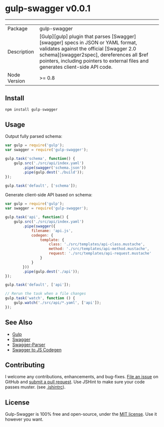 # gulp-swagger v0.0.1
--------------------------

<!--
[![Build Status](https://travis-ci.org/adam-lynch/gulp-swagger.png)](https://travis-ci.org/adam-lynch/gulp-swagger)

[![Build Status](https://img.shields.io/travis/BigstickCarpet/swagger-parser.svg)](https://travis-ci.org/BigstickCarpet/swagger-parser)
[![Dependencies](https://img.shields.io/david/bigstickcarpet/swagger-parser.svg)](https://david-dm.org/bigstickcarpet/swagger-parser)
[![Code Climate Score](https://img.shields.io/codeclimate/github/BigstickCarpet/swagger-parser.svg)](https://codeclimate.com/github/BigstickCarpet/swagger-parser)
[![Codacy Score](http://img.shields.io/codacy/6d686f916836433b9c013379fbe1052c.svg)](https://www.codacy.com/public/jamesmessinger/swagger-parser)
[![Coverage Status](https://img.shields.io/coveralls/BigstickCarpet/swagger-parser.svg)](https://coveralls.io/r/BigstickCarpet/swagger-parser)

[![Downloads](https://img.shields.io/npm/dm/swagger-parser.svg)](https://www.npmjs.com/package/swagger-parser)
[![npm](http://img.shields.io/npm/v/swagger-parser.svg)](https://www.npmjs.com/package/swagger-parser)
[![Bower](http://img.shields.io/bower/v/swagger-parser.svg)](#bower)
[![License](https://img.shields.io/npm/l/swagger-parser.svg)](LICENSE)
-->

<table>
<tr> 
<td>Package</td><td>gulp-swagger</td>
</tr>
<tr>
<td>Description</td>
<td>[Gulp][gulp] plugin that parses [Swagger][swagger] specs in JSON or YAML format, validates against the official [Swagger 2.0 schema][swagger2spec], dereferences all $ref pointers, including pointers to external files and generates client-side API code.</td>
</tr>
<tr>
<td>Node Version</td>
<td>>= 0.8</td>
</tr>
</table>

Install
--------------------------

```js
npm install gulp-swagger
```

Usage
--------------------------

Output fully parsed schema:

```js
var gulp = require('gulp');
var swagger = require('gulp-swagger');

gulp.task('schema', function() {
    gulp.src('./src/api/index.yaml')
        .pipe(swagger('schema.json'))
        .pipe(gulp.dest('./build'));
});

gulp.task('default', ['schema']);
```

Generate client-side API based on schema:

```js
var gulp = require('gulp');
var swagger = require('gulp-swagger');

gulp.task('api', function() {
    gulp.src('./src/api/index.yaml')
        .pipe(swagger({
            filename: 'api.js',
            codegen: {
                template: {
                    class: './src/templates/api-class.mustache',
                    method: './src/templates/api-method.mustache',
                    request: './src/templates/api-request.mustache'
                }
            }
        }))
        .pipe(gulp.dest('./api'));
});

gulp.task('default', ['api']);

// Rerun the task when a file changes
gulp.task('watch', function () {
    gulp.watch('./src/api/*.yaml', ['api']);
});
```

See Also
--------------------------

- [Gulp][gulp]
- [Swagger][swagger]
- [Swagger-Parser][swagger-parser]
- [Swagger to JS Codegen][swagger-js-codegen]

Contributing
--------------------------
I welcome any contributions, enhancements, and bug-fixes.  [File an issue](https://github.com/BigstickCarpet/swagger-parser/issues) on GitHub and [submit a pull request](https://github.com/BigstickCarpet/swagger-parser/pulls).  Use JSHint to make sure your code passes muster.  (see [.jshintrc](.jshintrc)).

License
--------------------------
Gulp-Swagger is 100% free and open-source, under the [MIT license](LICENSE). Use it however you want.

[gulp]: http://github.com/gulpjs/gulp
[swagger]: http://swagger.io
[swagger2spec]: https://github.com/swagger-api/swagger-spec/blob/master/versions/2.0.md
[swagger-parser]: https://github.com/BigstickCarpet/swagger-parser
[swagger-js-codegen]: https://github.com/wcandillon/swagger-js-codegen


